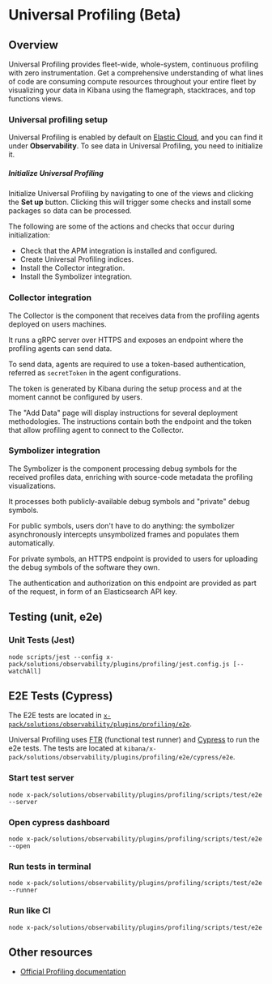 # Universal Profiling (Beta)

## Overview
Universal Profiling provides fleet-wide, whole-system, continuous profiling with zero instrumentation. Get a comprehensive understanding of what lines of code are consuming compute resources throughout your entire fleet by visualizing your data in Kibana using the flamegraph, stacktraces, and top functions views.

### Universal profiling setup
Universal Profiling is enabled by default on [Elastic Cloud](https://www.elastic.co/cloud/), and you can find it under **Observability**. To see data in Universal Profiling, you need to initialize it.

##### **Initialize Universal Profiling**
Initialize Universal Profiling by navigating to one of the views and clicking the **Set up** button. Clicking this will trigger some checks and install some packages so data can be processed.

The following are some of the actions and checks that occur during initialization:
- Check that the APM integration is installed and configured.
- Create Universal Profiling indices.
- Install the Collector integration.
- Install the Symbolizer integration.

### Collector integration
The Collector is the component that receives data from the profiling agents deployed on users machines.

It runs a gRPC server over HTTPS and exposes an endpoint where the profiling agents can send data.

To send data, agents are required to use a token-based authentication, referred as `secretToken` in the agent configurations.

The token is generated by Kibana during the setup process and at the moment cannot be configured by users.

The "Add Data" page will display instructions for several deployment methodologies.
The instructions contain both the endpoint and the token that allow profiling agent to connect to the Collector.

### Symbolizer integration
The Symbolizer is the component processing debug symbols for the received profiles data, enriching with source-code metadata the profiling visualizations.

It processes both publicly-available debug symbols and "private" debug symbols.

For public symbols, users don't have to do anything: the symbolizer asynchronously intercepts unsymbolized frames and populates them automatically.

For private symbols, an HTTPS endpoint is provided to users for uploading the debug symbols of the software they own.

The authentication and authorization on this endpoint are provided as part of the request, in form of an Elasticsearch API key.


## Testing (unit, e2e)
### Unit Tests (Jest)

```
node scripts/jest --config x-pack/solutions/observability/plugins/profiling/jest.config.js [--watchAll]
```

## E2E Tests (Cypress)
The E2E tests are located in [`x-pack/solutions/observability/plugins/profiling/e2e`](./e2e).

Universal Profiling uses [FTR](../../../../packages/kbn-test/README.mdx) (functional test runner) and [Cypress](https://www.cypress.io/) to run the e2e tests. The tests are located at `kibana/x-pack/solutions/observability/plugins/profiling/e2e/cypress/e2e`.

### Start test server

```
node x-pack/solutions/observability/plugins/profiling/scripts/test/e2e --server
```

### Open cypress dashboard

```
node x-pack/solutions/observability/plugins/profiling/scripts/test/e2e --open
```

### Run tests in terminal

```
node x-pack/solutions/observability/plugins/profiling/scripts/test/e2e --runner
```

### Run like CI

```
node x-pack/solutions/observability/plugins/profiling/scripts/test/e2e
```

## Other resources
- [Official Profiling documentation](https://www.elastic.co/observability/universal-profiling)
